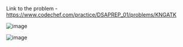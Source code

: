 Link to the problem - https://www.codechef.com/practice/DSAPREP_01/problems/KNGATK


![image](https://github.com/Haleshot/Competitive-Programming/assets/57552973/7806f53b-412f-432e-91c3-fedece70e370)


![image](https://github.com/Haleshot/Competitive-Programming/assets/57552973/f8c254ef-1865-400a-b4dc-0cdd599e4f22)
